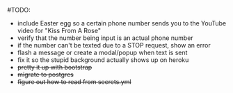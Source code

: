 #TODO:

* include Easter egg so a certain phone number sends you to the YouTube video for "Kiss From A Rose"<br>
* verify that the number being input is an actual phone number<br>
* if the number can't be texted due to a STOP request, show an error<br>
* flash a message or create a modal/popup when text is sent<br>
* fix it so the stupid background actually shows up on heroku<br>
* ~~pretty it up with bootstrap~~<br>
* ~~migrate to postgres~~<br>
* ~~figure out how to read from secrets.yml~~<br>